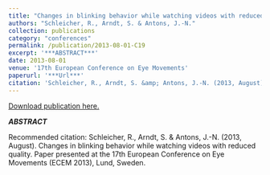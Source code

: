 ```yaml
---
title: "Changes in blinking behavior while watching videos with reduced quality."
authors: "Schleicher, R., Arndt, S. & Antons, J.-N."
collection: publications
category: "conferences"
permalink: /publication/2013-08-01-C19
excerpt: '***ABSTRACT***'
date: 2013-08-01
venue: '17th European Conference on Eye Movements'
paperurl: '***Url***'
citation: 'Schleicher, R., Arndt, S. &amp; Antons, J.-N. (2013, August). Changes in blinking behavior while watching videos with reduced quality. Paper presented at the 17th European Conference on Eye Movements (ECEM 2013), Lund, Sweden.'
---
```


<a href='***Url***'>Download publication here.</a>

***ABSTRACT***

Recommended citation: Schleicher, R., Arndt, S. & Antons, J.-N. (2013, August). Changes in blinking behavior while watching videos with reduced quality. Paper presented at the 17th European Conference on Eye Movements (ECEM 2013), Lund, Sweden.